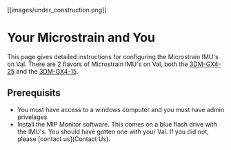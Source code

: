 [[images/under_construction.png]]

# Your Microstrain and You

This page gives detailed instructions for configuring the Microstrain IMU's on Val. There are 2 flavors of Microstrain IMU's on Val, both the [3DM-GX4-25](http://www.microstrain.com/inertial/3dm-gx4-25) and the [3DM-GX4-15](http://www.microstrain.com/inertial/3dm-gx4-15). 

## Prerequisits
- You must have access to a windows computer and you must have admin privelages
- Install the MIP Monitor software. This comes on a blue flash drive with the IMU's. You should have gotten one with your Val. If you did not, please [contact us](Contact Us).